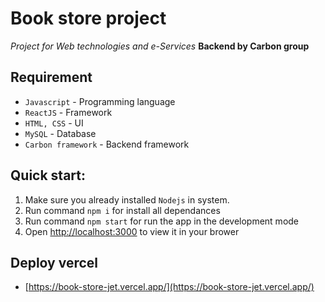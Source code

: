 # Book store project

_Project for Web technologies and e-Services_
**Backend by Carbon group**

## Requirement

- `Javascript` - Programming language
- `ReactJS` - Framework
- `HTML, CSS` - UI
- `MySQL` - Database
- `Carbon framework` - Backend framework

## Quick start:

1. Make sure you already installed `Nodejs` in system.
2. Run command `npm i` for install all dependances
3. Run command `npm start` for run the app in the development mode
4. Open [http://localhost:3000](http://localhost:3000) to view it in your brower

## Deploy vercel

- [https://book-store-jet.vercel.app/](https://book-store-jet.vercel.app/)
